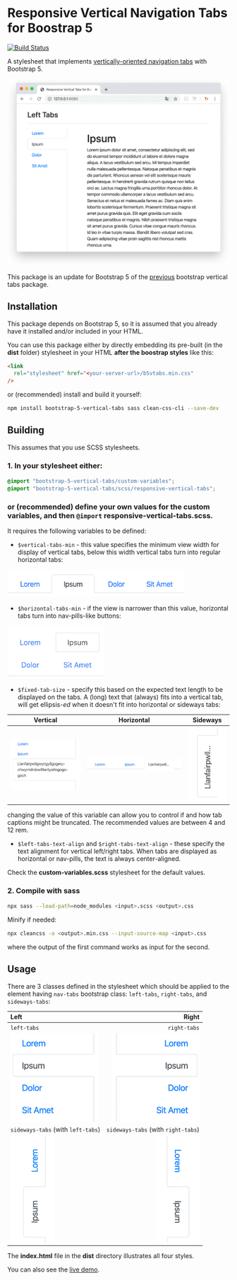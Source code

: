 # Responsive Vertical Navigation Tabs for Boostrap 5

[![Build Status](https://travis-ci.com/tromgy/bootstrap-5-vertical-tabs.png?branch=main)](https://travis-ci.com/tromgy/bootstrap-5-vertical-tabs)

A stylesheet that implements [vertically-oriented navigation tabs](https://b5vtabs.netlify.com) with Bootstrap 5.

![screenshot](vtabs-wide.png)

This package is an update for Bootstrap 5 of the [previous](https://github.com/tromgy/bootstrap-4-vertical-tabs) bootstrap vertical tabs package.

## Installation

This package depends on Bootstrap 5, so it is assumed that you already have it installed and/or included
in your HTML.

You can use this package either by directly embedding its pre-built (in the **dist** folder) stylesheet in your HTML **after the boostrap styles** like this:

```HTML
<link
  rel="stylesheet" href="<your-server-url>/b5vtabs.min.css"
/>
```

or (recommended) install and build it yourself:

```bash
npm install bootstrap-5-vertical-tabs sass clean-css-cli --save-dev
```

## Building

This assumes that you use SCSS stylesheets.

### 1. In your stylesheet either:

```SCSS
@import "bootstrap-5-vertical-tabs/custom-variables";
@import "bootstrap-5-vertical-tabs/scss/responsive-vertical-tabs";
```

### or (recommended) define your own values for the custom variables, and then `@import` **responsive-vertical-tabs.scss**.

It requires the following variables to be defined:

- `$vertical-tabs-min` - this value specifies the minimum view width for display of vertical tabs, below this width vertical
tabs turn into regular horizontal tabs:

<img src="vtabs-med.png" alt="horizontal tabs at medium view width" width="400">

- `$horizontal-tabs-min` - if the view is narrower than this value, horizontal tabs turn into nav-pills-like buttons:

<img src="vtabs-narrow.png" alt="nav-pills at narrow view width" width="220">

- `$fixed-tab-size` - specify this based on the expected text length to be displayed on the tabs.
A (long) text that (always) fits into a vertical tab, will get ellipsis-_ed_ when it doesn't fit into
horizontal or sideways tabs:

Vertical                                                                      | Horizontal                                                                            | Sideways
------------------------------------------------------------------------------|---------------------------------------------------------------------------------------|------------------------------------------------------------------------------------------------
<img src="vtabs-longword.png" alt="vertical tab with a long text" width="220">|<img src="vtabs-longword-narrow.png" alt="horizontal tab with a long text" width="300">|<img src="vtabs-longword-sideways.png" alt="vertical sideways tab with a long text" width="100">

changing the value of this variable can allow you to control if and how tab captions might be truncated. The recommended values are between 4 and 12 rem.

- `$left-tabs-text-align` and `$right-tabs-text-align` - these specify the text alignment for vertical left/right tabs. 
When tabs are displayed as horizontal or nav-pills, the text is always center-aligned.

Check the **custom-variables.scss** stylesheet for the default values.

### 2. Compile with sass

```bash
npx sass --load-path=node_modules <input>.scss <output>.css
```

Minify if needed:

```bash
npx cleancss -o <output>.min.css --input-source-map <input>.css
```

where the output of the first command works as input for the second.

## Usage

There are 3 classes defined in the stylesheet which should be applied to the element having `nav-tabs` bootstrap class:
`left-tabs`, `right-tabs`, and `sideways-tabs`:

Left                                           | Right
:----------------------------------------------|-------------------------------------------------:
`left-tabs`                                    |                                     `right-tabs`
<img src="vtabs-left.png" width="200">         |          <img src="vtabs-right.png" width="200">
`sideways-tabs` (with `left-tabs`)             |              `sideways-tabs` (with `right-tabs`)
<img src="vtabs-left-sideways.png" width="100">| <img src="vtabs-right-sideways.png" width="100">

The **index.html** file in the **dist** directory illustrates all four styles. 

You can also see the [live demo](https://b5vtabs.netlify.com).
